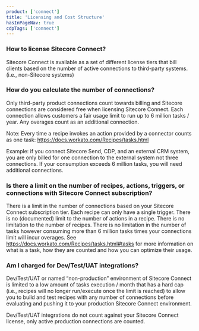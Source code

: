 ```yaml
---
product: ['connect']
title: 'Licensing and Cost Structure'
hasInPageNav: true
cdpTags: ['connect']
---
```


### How to license Sitecore Connect?

Sitecore Connect is available as a set of different license tiers that bill clients based on the number of active connections to third-party systems. (i.e., non-Sitecore systems)

### How do you calculate the number of connections?

Only third-party product connections count towards billing and Sitecore connections are considered free when licensing Sitecore Connect. Each connection allows customers a fair usage limit to run up to 6 million tasks / year. Any overages count as an additional connection.

Note: Every time a recipe invokes an action provided by a connector counts as one task: https://docs.workato.com/Recipes/tasks.html

Example: if you connect Sitecore Send, CDP, and an external CRM system, you are only billed for one connection to the external system not three connections. If your consumption exceeds 6 million tasks, you will need additional connections.

### Is there a limit on the number of recipes, actions, triggers, or connections with Sitecore Connect subscription?

There is a limit in the number of connections based on your Sitecore Connect subscription tier. Each recipe can only have a single trigger. There is no (documented) limit to the number of actions in a recipe. There is no limitation to the number of recipes. There is no limitation in the number of tasks however consuming more than 6 million tasks times your connections limit will incur overages. See https://docs.workato.com/Recipes/tasks.html#tasks for more information on what is a task, how they are counted and how you can optimize their usage.

### Am I charged for Dev/Test/UAT integrations?

Dev/Test/UAT or named “non-production” environment of Sitecore Connect is limited to a low amount of tasks execution / month that has a hard cap (i.e., recipes will no longer run/execute once the limit is reached) to allow you to build and test recipes with any number of connections before evaluating and pushing it to your production Sitecore Connect environment.

Dev/Test/UAT integrations do not count against your Sitecore Connect license, only active production connections are counted.
